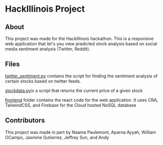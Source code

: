 # HackIllinois Project

## About

This project was made for the HackIllinois hackathon. This is a responsive web application that let's you view predicted stock analysis based on social media sentiment analysis (Twitter, Reddit).

## Files

[twitter_sentiment.py](twitter_sentiment.py) contains the script for finding the sentiment analysis of certain stocks based on twitter feeds.

[stockdata.py](stockdata.py)is a script that returns the current price of a given stock

[frontend](frontend) folder contains the react code for the web application. It uses CRA, TailwindCSS, and Firebase for the Cloud hosted NoSQL database

## Contributors

This project was made in part by Naama Paulemont, Aparna Ayyah, William OCampo, Jasmine Gutierrez, Jeffrey Sun, and Andy